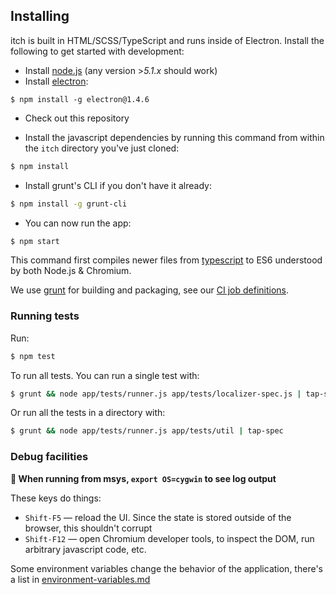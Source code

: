 
## Installing

itch is built in HTML/SCSS/TypeScript and runs inside of Electron. Install the
following to get started with development:

* Install [node.js][] (any version >*5.1.x* should work)
* Install [electron][]:

[node.js]: https://nodejs.org/
[electron]: https://github.com/atom/electron

```
$ npm install -g electron@1.4.6
```

* Check out this repository

* Install the javascript dependencies by running this command from
within the `itch` directory you've just cloned:

```bash
$ npm install
```

* Install grunt's CLI if you don't have it already:

```bash
$ npm install -g grunt-cli
```

* You can now run the app:

```bash
$ npm start
```

This command first compiles newer files from [typescript][] to ES6
understood by both Node.js & Chromium.

We use [grunt][] for building and packaging, see our [CI job definitions][ci].

[typescript]: https://www.typescriptlang.org/
[grunt]: https://github.com/gruntjs/grunt
[ci]: https://github.com/itchio/itch/blob/master/.gitlab-ci.yml

### Running tests

Run:

```bash
$ npm test
```

To run all tests. You can run a single test with:

```bash
$ grunt && node app/tests/runner.js app/tests/localizer-spec.js | tap-spec
```

Or run all the tests in a directory with:

```bash
$ grunt && node app/tests/runner.js app/tests/util | tap-spec
```

[tap-spec]: https://github.com/scottcorgan/tap-spec

### Debug facilities

**:memo: When running from msys, `export OS=cygwin` to see log output**

These keys do things:

  * `Shift-F5` — reload the UI. Since the state is stored outside of the browser,
    this shouldn't corrupt
  * `Shift-F12` — open Chromium developer tools, to inspect the DOM, run arbitrary javascript code, etc.

Some environment variables change the behavior of the application, there's a list in [environment-variables.md](./environment-variables.md)

[diego]: diego.md
